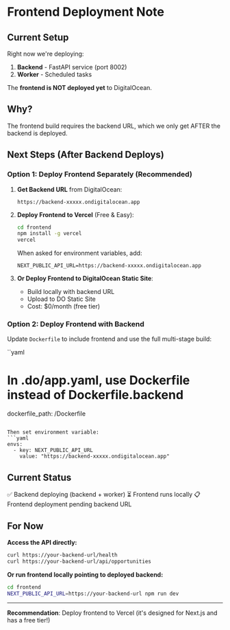 # Frontend Deployment Note

## Current Setup

Right now we're deploying:
1. **Backend** - FastAPI service (port 8002)
2. **Worker** - Scheduled tasks

The **frontend is NOT deployed yet** to DigitalOcean.

## Why?

The frontend build requires the backend URL, which we only get AFTER the backend is deployed.

## Next Steps (After Backend Deploys)

### Option 1: Deploy Frontend Separately (Recommended)

1. **Get Backend URL** from DigitalOcean:
   ```
   https://backend-xxxxx.ondigitalocean.app
   ```

2. **Deploy Frontend to Vercel** (Free & Easy):
   ```bash
   cd frontend
   npm install -g vercel
   vercel
   ```
   
   When asked for environment variables, add:
   ```
   NEXT_PUBLIC_API_URL=https://backend-xxxxx.ondigitalocean.app
   ```

3. **Or Deploy Frontend to DigitalOcean Static Site**:
   - Build locally with backend URL
   - Upload to DO Static Site
   - Cost: $0/month (free tier)

### Option 2: Deploy Frontend with Backend

Update `Dockerfile` to include frontend and use the full multi-stage build:

``yaml
# In .do/app.yaml, use Dockerfile instead of Dockerfile.backend
dockerfile_path: /Dockerfile
```

Then set environment variable:
```yaml
envs:
  - key: NEXT_PUBLIC_API_URL
    value: "https://backend-xxxxx.ondigitalocean.app"
```

## Current Status

✅ Backend deploying (backend + worker)
⏳ Frontend runs locally
📋 Frontend deployment pending backend URL

## For Now

**Access the API directly:**
```bash
curl https://your-backend-url/health
curl https://your-backend-url/api/opportunities
```

**Or run frontend locally pointing to deployed backend:**
```bash
cd frontend
NEXT_PUBLIC_API_URL=https://your-backend-url npm run dev
```

---

**Recommendation**: Deploy frontend to Vercel (it's designed for Next.js and has a free tier!)

